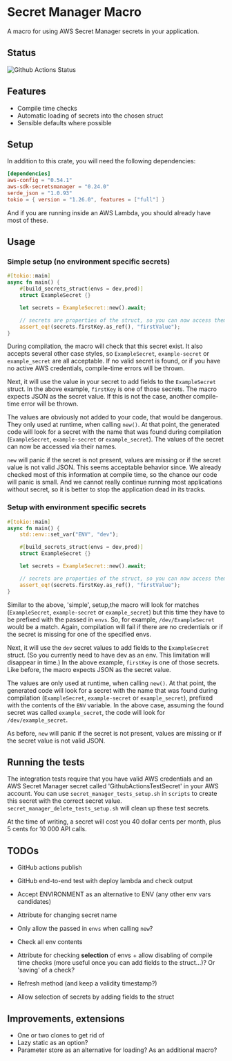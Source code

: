 # Secret Manager Macro

A macro for using AWS Secret Manager secrets in your application.

## Status

![Github Actions Status](https://github.com/VanOvermeire/secret-manager-macro/actions/workflows/github-deploy.yml/badge.svg)

## Features

- Compile time checks
- Automatic loading of secrets into the chosen struct
- Sensible defaults where possible

## Setup

In addition to this crate, you will need the following dependencies:

```toml
[dependencies]
aws-config = "0.54.1"
aws-sdk-secretsmanager = "0.24.0"
serde_json = "1.0.93"
tokio = { version = "1.26.0", features = ["full"] }
```

And if you are running inside an AWS Lambda, you should already have most of these.

## Usage

### Simple setup (no environment specific secrets)

```rust
#[tokio::main]
async fn main() {
    #[build_secrets_struct(envs = dev,prod)]
    struct ExampleSecret {}

    let secrets = ExampleSecret::new().await;

    // secrets are properties of the struct, so you can now access them
    assert_eq!(secrets.firstKey.as_ref(), "firstValue");
}
```

During compilation, the macro will check that this secret exist. It also accepts several other case styles, so `ExampleSecret`, `example-secret` or `example_secret`
are all acceptable. If no valid secret is found, or if you have no active AWS credentials, compile-time errors will be thrown.

Next, it will use the value in your secret to add fields to the `ExampleSecret` struct. In the above example, `firstKey` is one of those
secrets. The macro expects JSON as the secret value. If this is not the case, another compile-time error will be thrown.

The values are obviously not added to your code, that would be dangerous. They only used at runtime, when calling `new()`. 
At that point, the generated code will look for a secret with the name that was found during compilation (`ExampleSecret`, `example-secret` or `example_secret`).
The values of the secret can now be accessed via their names.

`new` will panic if the secret is not present, values are missing or if the secret value is not valid JSON.
This seems acceptable behavior since. We already checked most of this information at compile time, so the chance our code will panic is small.
And we cannot really continue running most applications without secret, so it is better to stop the application dead in its tracks.

### Setup with environment specific secrets

```rust
#[tokio::main]
async fn main() {
    std::env::set_var("ENV", "dev");

    #[build_secrets_struct(envs = dev,prod)]
    struct ExampleSecret {}

    let secrets = ExampleSecret::new().await;

    // secrets are properties of the struct, so you can now access them
    assert_eq!(secrets.firstKey.as_ref(), "firstValue");
}
```

Similar to the above, 'simple', setup,the macro will look for matches (`ExampleSecret`, `example-secret` or `example_secret`) but this
time they have to be prefixed with the passed in `envs`. So, for example, `/dev/ExampleSecret` would be a match.
Again, compilation will fail if there are no credentials or if the secret is missing for one of the specified envs.

Next, it will use the `dev` secret values to add fields to the `ExampleSecret` struct. (So you currently need to have dev as an env. This limitation will disappear in time.)
In the above example, `firstKey` is one of those secrets. Like before, the macro expects JSON as the secret value.

The values are only used at runtime, when calling `new()`. At that point, the generated code will look for a secret with the name that
was found during compilation (`ExampleSecret`, `example-secret` or `example_secret`), prefixed with the contents of the `ENV` variable.
In the above case, assuming the found secret was called `example_secret`, the code will look for `/dev/example_secret`. 

As before, `new` will panic if the secret is not present, values are missing or if the secret value is not valid JSON.

## Running the tests

The integration tests require that you have valid AWS credentials and an AWS Secret Manager secret called 'GithubActionsTestSecret' in your AWS account.
You can use `secret_manager_tests_setup.sh` in `scripts` to create this secret with the correct secret value. 
`secret_manager_delete_tests_setup.sh` will clean up these test secrets. 

At the time of writing, a secret will cost you 40 dollar cents per month, plus 5 cents for 10 000 API calls.

## TODOs

- GitHub actions publish
- GitHub end-to-end test with deploy lambda and check output

- Accept ENVIRONMENT as an alternative to ENV (any other env vars candidates)
- Attribute for changing secret name
- Only allow the passed in `envs` when calling `new`?
- Check all env contents
- Attribute for checking **selection** of envs + allow disabling of compile time checks (more useful once you can add fields to the struct...)? Or 'saving' of a check?
- Refresh method (and keep a validity timestamp?)
- Allow selection of secrets by adding fields to the struct

## Improvements, extensions

- One or two clones to get rid of
- Lazy static as an option?
- Parameter store as an alternative for loading? As an additional macro?
